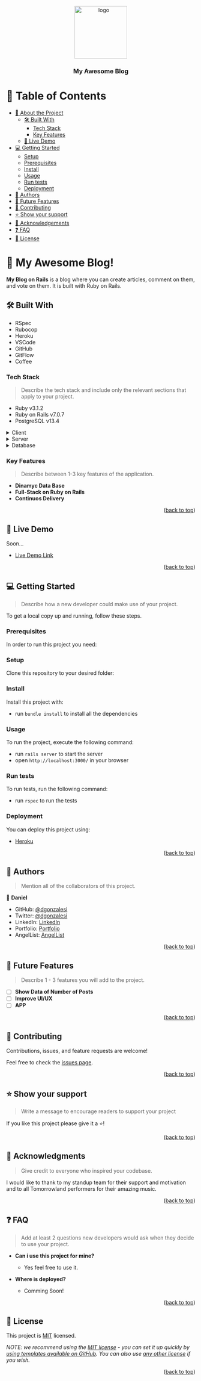 <a name="readme-top"></a>

<div align="center">

  <img src="murple_logo.png" alt="logo" width="140"  height="auto" />
  <br/>

  <h3><b>My Awesome Blog</b></h3>

</div>

<!-- TABLE OF CONTENTS -->

# 📗 Table of Contents

- [📖 About the Project](#about-project)
  - [🛠 Built With](#built-with)
    - [Tech Stack](#tech-stack)
    - [Key Features](#key-features)
  - [🚀 Live Demo](#live-demo)
- [💻 Getting Started](#getting-started)
  - [Setup](#setup)
  - [Prerequisites](#prerequisites)
  - [Install](#install)
  - [Usage](#usage)
  - [Run tests](#run-tests)
  - [Deployment](#triangular_flag_on_post-deployment)
- [👥 Authors](#authors)
- [🔭 Future Features](#future-features)
- [🤝 Contributing](#contributing)
- [⭐️ Show your support](#support)
- [🙏 Acknowledgements](#acknowledgements)
- [❓ FAQ](#faq)
- [📝 License](#license)

<!-- PROJECT DESCRIPTION -->

# 📖 My Awesome Blog! <a name="about-project"></a>

**My Blog on Rails** is a blog where you can create articles, comment on them, and vote on them. It is built with Ruby on Rails.

## 🛠 Built With <a name="built-with"></a>

- RSpec
- Rubocop
- Heroku
- VSCode
- GitHub
- GitFlow
- Coffee

### Tech Stack <a name="tech-stack"></a>

> Describe the tech stack and include only the relevant sections that apply to your project.

- Ruby v3.1.2
- Ruby on Rails v7.0.7
- PostgreSQL v13.4

<details>
  <summary>Client</summary>
  <ul>
    <li><a href="https://www.postgresql.org/">PostgreSQL</a></li>
  </ul>
</details>

<details>
  <summary>Server</summary>
  <ul>
    <li><a href="https://www.ruby-lang.org/en/">Ruby</a></li>
  </ul>
</details>

<details>
<summary>Database</summary>
  <ul>
    <li><a href="https://rubyonrails.org/">Ruby on Rails</a></li>
  </ul>
</details>

<!-- Features -->

### Key Features <a name="key-features"></a>

> Describe between 1-3 key features of the application.

- **Dinamyc Data Base**
- **Full-Stack on Ruby on Rails**
- **Continuos Delivery**

<p align="right">(<a href="#readme-top">back to top</a>)</p>

<!-- LIVE DEMO -->

## 🚀 Live Demo <a name="live-demo"></a>

Soon...

- [Live Demo Link](https://www.youtube.com/watch?v=dQw4w9WgXcQ)

<p align="right">(<a href="#readme-top">back to top</a>)</p>

<!-- GETTING STARTED -->

## 💻 Getting Started <a name="getting-started"></a>

> Describe how a new developer could make use of your project.

To get a local copy up and running, follow these steps.

### Prerequisites

In order to run this project you need:


### Setup

Clone this repository to your desired folder:

### Install

Install this project with:

- run `bundle install` to install all the dependencies
### Usage

To run the project, execute the following command:

- run `rails server` to start the server
- open `http://localhost:3000/` in your browser

### Run tests

To run tests, run the following command:

- run `rspec` to run the tests

### Deployment

You can deploy this project using:

- [Heroku](https://www.heroku.com/)

<p align="right">(<a href="#readme-top">back to top</a>)</p>

<!-- AUTHORS -->

## 👥 Authors <a name="authors"></a>

> Mention all of the collaborators of this project.

👤 **Daniel**

- GitHub: [@dgonzalesi](https://github.com/dgonzalesi/)
- Twitter: [@dgonzalesi](https://twitter.com/dgonzalesi/)
- LinkedIn: [LinkedIn](https://www.linkedin.com/in/daniel-g-sierra-60472719/)
- Portfolio: [Portfolio](https://dgonzalesi.github.io/)
- AngelList: [AngelList](https://angel.co/u/daniel-sierra-13)

<p align="right">(<a href="#readme-top">back to top</a>)</p>

<!-- FUTURE FEATURES -->

## 🔭 Future Features <a name="future-features"></a>

> Describe 1 - 3 features you will add to the project.

- [ ] **Show Data of Number of Posts**
- [ ] **Improve UI/UX**
- [ ] **APP**

<p align="right">(<a href="#readme-top">back to top</a>)</p>

<!-- CONTRIBUTING -->

## 🤝 Contributing <a name="contributing"></a>

Contributions, issues, and feature requests are welcome!

Feel free to check the [issues page](https://github.com/dgonzalesi/my-blog-ror).

<p align="right">(<a href="#readme-top">back to top</a>)</p>

<!-- SUPPORT -->

## ⭐️ Show your support <a name="support"></a>

> Write a message to encourage readers to support your project

If you like this project please give it a ⭐️!

<p align="right">(<a href="#readme-top">back to top</a>)</p>

<!-- ACKNOWLEDGEMENTS -->

## 🙏 Acknowledgments <a name="acknowledgements"></a>

> Give credit to everyone who inspired your codebase.

I would like to thank to my standup team for their support and motivation and to all Tomorrowland performers for their amazing music.

<p align="right">(<a href="#readme-top">back to top</a>)</p>

<!-- FAQ (optional) -->

## ❓ FAQ <a name="faq"></a>

> Add at least 2 questions new developers would ask when they decide to use your project.

- **Can i use this project for mine?**

  - Yes feel free to use it.

- **Where is deployed?**

  - Comming Soon!

<p align="right">(<a href="#readme-top">back to top</a>)</p>

<!-- LICENSE -->

## 📝 License <a name="license"></a>

This project is [MIT](./LICENSE) licensed.

_NOTE: we recommend using the [MIT license](https://choosealicense.com/licenses/mit/) - you can set it up quickly by [using templates available on GitHub](https://docs.github.com/en/communities/setting-up-your-project-for-healthy-contributions/adding-a-license-to-a-repository). You can also use [any other license](https://choosealicense.com/licenses/) if you wish._

<p align="right">(<a href="#readme-top">back to top</a>)</p>
